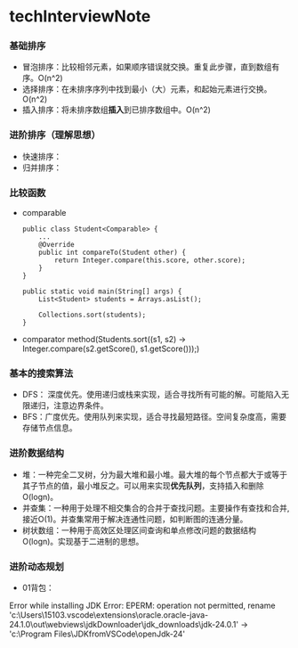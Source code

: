 # techInterviewNote

### 基础排序

* 冒泡排序：比较相邻元素，如果顺序错误就交换。重复此步骤，直到数组有序。O(n^2)
* 选择排序：在未排序序列中找到最小（大）元素，和起始元素进行交换。 O(n^2)
* 插入排序：将未排序数组**插入**到已排序数组中。O(n^2)


### 进阶排序（理解思想）

* 快速排序：
* 归并排序：


### 比较函数

* comparable
    ```
    public class Student<Comparable> {
        ...
        @Override
        public int compareTo(Student other) {
            return Integer.compare(this.score, other.score);
        }
    }

    public static void main(String[] args) {
        List<Student> students = Arrays.asList();

        Collections.sort(students);
    }
    ```
* comparator method(Students.sort((s1, s2) -> Integer.compare(s2.getScore(), s1.getScore()));)


### 基本的搜索算法

* DFS： 深度优先。使用递归或栈来实现，适合寻找所有可能的解。可能陷入无限递归，注意边界条件。
* BFS：广度优先。使用队列来实现，适合寻找最短路径。空间复杂度高，需要存储节点信息。


### 进阶数据结构

* 堆：一种完全二叉树，分为最大堆和最小堆。最大堆的每个节点都大于或等于其子节点的值，最小堆反之。可以用来实现**优先队列**，支持插入和删除 O(logn)。
* 并查集：一种用于处理不相交集合的合并于查找问题。主要操作有查找和合并,接近O(1)。并查集常用于解决连通性问题，如判断图的连通分量。
* 树状数组：一种用于高效区处理区间查询和单点修改问题的数据结构O(logn)。实现基于二进制的思想。


### 进阶动态规划

* 01背包：


Error while installing JDK Error: EPERM: operation not permitted, rename 'c:\Users\15103\.vscode\extensions\oracle.oracle-java-24.1.0\out\webviews\jdkDownloader\jdk_downloads\jdk-24.0.1' -> 'c:\Program Files\JDKfromVSCode\openJdk-24'